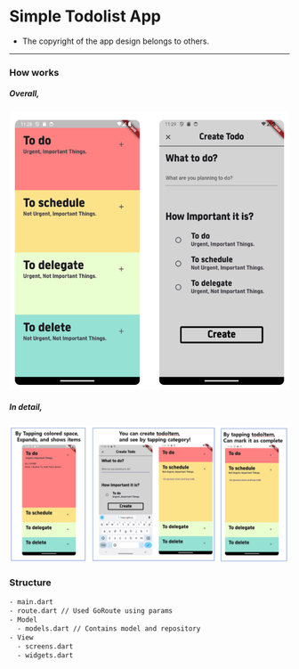 # Simple Todolist App
- The copyright of the app design belongs to others.
---

### How works
##### Overall,
<img src="readMeAssets/total.png" height="500"/>

##### In detail,
![detail.png](readMeAssets%2Fdetail.png)

### Structure
```agsl
- main.dart
- route.dart // Used GoRoute using params
- Model
  - models.dart // Contains model and repository
- View
  - screens.dart
  - widgets.dart
```






